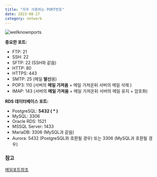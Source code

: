 ```yaml
---
title: "자주 사용하는 PORT번호"
date: 2023-08-27
category: network
---
```


![wellknownports](/storage/1693124792.jpg)

**중요한 포트:**

* FTP: 21
* SSH: 22
* SFTP: 22 (SSH와 같음)
* HTTP: 80
* HTTPS: 443
* SMTP: 25 (메일 **발신**용)
* POP3: 110 (서버의 **메일 가져옴** + 메일 가져온뒤 서버의 메일 삭제 )
* IMAP: 143 (서버의 **메일 가져옴** + 메일 가져온뒤 서버의 메일 유지 + 암호화)

**RDS 데이터베이스 포트:**

* PostgreSQL: **5432 ( \* )**
* MySQL: 3306
* Oracle RDS: 1521
* MSSQL Server: 1433
* MariaDB: 3306 (MySQL과 같음)
* Aurora: 5432 (PostgreSQL와 호환될 경우) 또는 3306 (MySQL과 호환될 경우)

### 참고

[메일포트참조](https://m.blog.naver.com/wdy0705/222312233527)

